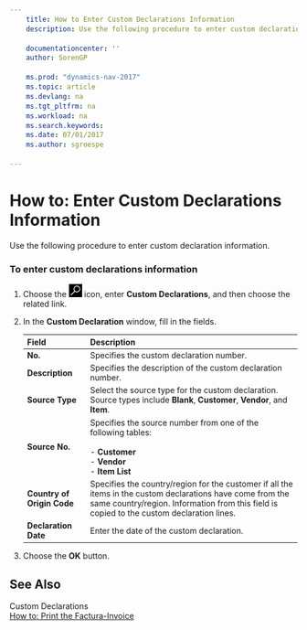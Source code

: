 ```yaml
---
    title: How to Enter Custom Declarations Information 
    description: Use the following procedure to enter custom declaration information.
    
    documentationcenter: ''
    author: SorenGP

    ms.prod: "dynamics-nav-2017"
    ms.topic: article
    ms.devlang: na
    ms.tgt_pltfrm: na
    ms.workload: na
    ms.search.keywords:
    ms.date: 07/01/2017
    ms.author: sgroespe

---
```

# How to: Enter Custom Declarations Information
Use the following procedure to enter custom declaration information.  
  
### To enter custom declarations information  
  
1.  Choose the ![Search for Page or Report](../../media/ui-search/search_small.png "Search for Page or Report icon") icon, enter **Custom Declarations**, and then choose the related link.  
  
2.  In the **Custom Declaration** window, fill in the fields.  
  
    |Field|Description|  
    |---------------------------------|---------------------------------------|  
    |**No.**|Specifies the custom declaration number.|  
    |**Description**|Specifies the description of the custom declaration number.|  
    |**Source Type**|Select the source type for the custom declaration. Source types include **Blank**, **Customer**, **Vendor**, and **Item**.|  
    |**Source No.**|Specifies the source number from one of the following tables:<br /><br /> -   **Customer**<br />-   **Vendor**<br />-   **Item List**|  
    |**Country of Origin Code**|Specifies the country/region for the customer if all the items in the custom declarations have come from the same country/region. Information from this field is copied to the custom declaration lines.|  
    |**Declaration Date**|Enter the date of the custom declaration.|  
  
3.  Choose the **OK** button.  
  
## See Also  
 Custom Declarations   
 [How to: Print the Factura-Invoice](how-to-print-the-factura-invoice.md)